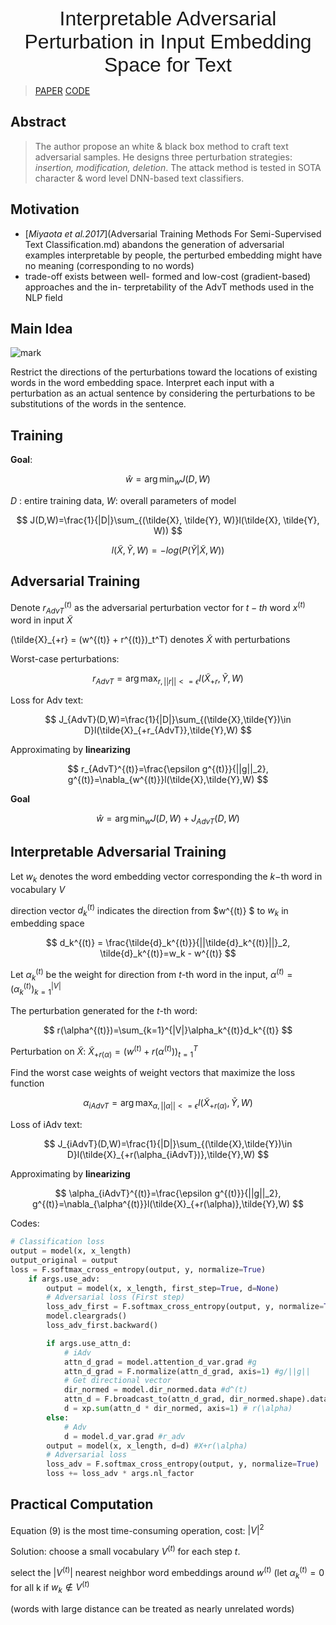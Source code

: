 <center> <font face="arial", size=6>Interpretable Adversarial Perturbation in Input Embedding Space for Text</font></center>

> [PAPER](https://arxiv.org/abs/1805.02917)
> [CODE](https://github.com/aonotas/interpretable-adv)

## Abstract

> The author propose an white & black box method to craft text adversarial samples. He designs three perturbation strategies: *insertion, modification, deletion*. The attack method is tested in SOTA character & word level DNN-based text classifiers.

## Motivation

- [*Miyaota et al.2017*](Adversarial Training Methods For Semi-Supervised Text Classification.md) abandons the generation of adversarial examples interpretable by people, the perturbed embedding might have no meaning (corresponding to no words)
- trade-off exists between well- formed and low-cost (gradient-based) approaches and the in- terpretability of the AdvT methods used in the NLP field

## Main Idea

![mark](http://pv4mhwy11.bkt.clouddn.com/blog/20190726/WEAaFrEvWoMd.PNG)

Restrict the directions of the perturbations toward the locations of existing words in the word embedding space. Interpret each input with a perturbation as an actual sentence by considering the perturbations to be substitutions of the words in the sentence.

## Training

**Goal**: 

$$
\hat{w}=\arg \min_w{J(D,W)}
$$

$D$ : entire training data, $W$: overall parameters of model

$$
J(D,W)=\frac{1}{|D|}\sum_{(\tilde{X}, \tilde{Y}, W)}l(\tilde{X}, \tilde{Y}, W))
$$

$$
l(\tilde{X}, \tilde{Y}, W)=-log(P(\tilde{Y}|\tilde{X}, W))
$$

## Adversarial Training

Denote $r_{AdvT}^{(t)}$ as the adversarial perturbation vector for $t-th$ word $x^{(t)}$ word in input $\tilde{X}$

\(\tilde{X}_{+r} = (w^{(t)} + r^{(t)})_t^T\) denotes $\tilde{X}$ with perturbations

Worst-case perturbations:

$$
r_{AdvT} = \arg\max_{r, ||r||<=\epsilon}l(\tilde{X}_{+r},\tilde{Y},W)
$$

Loss for Adv text:

$$
J_{AdvT}(D,W)=\frac{1}{|D|}\sum_{(\tilde{X},\tilde{Y})\in D}l(\tilde{X}_{+r_{AdvT}},\tilde{Y},W)
$$

Approximating by **linearizing** 

$$
r_{AdvT}^{(t)}=\frac{\epsilon g^{(t)}}{||g||_2}, g^{(t)}=\nabla_{w^{(t)}}l(\tilde{X},\tilde{Y},W)
$$

**Goal**

$$
\hat{w}=\arg \min_w{J(D,W)+J_{AdvT}(D,W)}
$$

## Interpretable Adversarial Training

Let $w_k$ denotes the word embedding vector corresponding the $k-$th word in vocabulary $V$

direction vector $d_k^{(t)}$ indicates the direction from $w^{(t)} $ to $w_k$ in embedding space

$$
d_k^{(t)} = \frac{\tilde{d}_k^{(t)}}{||\tilde{d}_k^{(t)}||}_2, \tilde{d}_k^{(t)}=w_k - w^{(t)}
$$

Let $\alpha_k^{(t)}$ be the weight for direction from $t$-th word in the input, $\alpha^{(t)}=(\alpha_k^{(t)})_{k=1}^{|V|}$

The perturbation generated for the $t$-th word:

$$
r(\alpha^{(t)})=\sum_{k=1}^{|V|}\alpha_k^{(t)}d_k^{(t)}
$$

Perturbation on $\tilde{X}$: $\tilde{X}_{+r(\alpha)}=(w^{(t)}+r(\alpha^{(t)}))_{t=1}^T$

Find the worst case weights of weight vectors that maximize the loss function

$$
\alpha_{iAdvT}=\arg\max_{\alpha,||\alpha||<=\epsilon}l(\tilde{X}_{+r(\alpha)},\tilde{Y},W)
$$

Loss of iAdv text:

$$
J_{iAdvT}(D,W)=\frac{1}{|D|}\sum_{(\tilde{X},\tilde{Y})\in D}l(\tilde{X}_{+r(\alpha_{iAdvT})},\tilde{Y},W)
$$

Approximating by **linearizing** 

$$
\alpha_{iAdvT}^{(t)}=\frac{\epsilon g^{(t)}}{||g||_2}, g^{(t)}=\nabla_{\alpha^{(t)}}l(\tilde{X}_{+r(\alpha)},\tilde{Y},W)
$$

Codes:

```python
# Classification loss
output = model(x, x_length)
output_original = output
loss = F.softmax_cross_entropy(output, y, normalize=True)
    if args.use_adv:
        output = model(x, x_length, first_step=True, d=None)
        # Adversarial loss (First step)
        loss_adv_first = F.softmax_cross_entropy(output, y, normalize=True)
        model.cleargrads()
        loss_adv_first.backward()

        if args.use_attn_d:
            # iAdv
            attn_d_grad = model.attention_d_var.grad #g
            attn_d_grad = F.normalize(attn_d_grad, axis=1) #g/||g||
            # Get directional vector
            dir_normed = model.dir_normed.data #d^(t)
            attn_d = F.broadcast_to(attn_d_grad, dir_normed.shape).data
            d = xp.sum(attn_d * dir_normed, axis=1) # r(\alpha)
        else:
            # Adv
            d = model.d_var.grad #r_adv
        output = model(x, x_length, d=d) #X+r(\alpha)
        # Adversarial loss
        loss_adv = F.softmax_cross_entropy(output, y, normalize=True)
        loss += loss_adv * args.nl_factor
```



## Practical Computation

Equation (9) is the most time-consuming operation, cost: $|V|^2$

Solution: choose a small vocabulary $V^{(t)}$ for each step $t$.

select the $|V^{(t)}|$ nearest neighbor word embeddings around $w^{(t)}$ (let $\alpha_k^{(t)}=0$ for all k if $w_k \notin V^{(t)}$

(words with large distance can be treated as nearly unrelated words)
